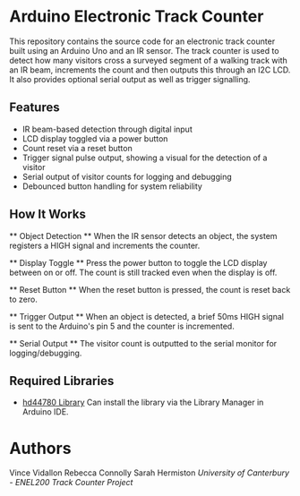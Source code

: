 # Arduino Electronic Track Counter

This repository contains the source code for an electronic track counter built using an Arduino Uno and an IR sensor. The track counter is used to detect how many visitors cross a surveyed segment of a walking track with an IR beam, increments the count and then outputs this through an I2C LCD. It also provides optional serial output as well as trigger signalling.

## Features
- IR beam-based detection through digital input
- LCD display toggled via a power button
- Count reset via a reset button
- Trigger signal pulse output, showing a visual for the detection of a visitor
- Serial output of visitor counts for logging and debugging
- Debounced button handling for system reliability

## How It Works
** Object Detection **
When the IR sensor detects an object, the system registers a HIGH signal and increments the counter.

** Display Toggle **
Press the power button to toggle the LCD display between on or off. The count is still tracked even when the display is off.

** Reset Button **
When the reset button is pressed, the count is reset back to zero.

** Trigger Output **
When an object is detected, a brief 50ms HIGH signal is sent to the Arduino's pin 5 and the counter is incremented.

** Serial Output **
The visitor count is outputted to the serial monitor for logging/debugging.

## Required Libraries
- [hd44780 Library](https://docs.arduino.cc/libraries/hd44780/)
  Can install the library via the Library Manager in Arduino IDE.

# Authors
Vince Vidallon
Rebecca Connolly
Sarah Hermiston
*University of Canterbury - ENEL200 Track Counter Project*

